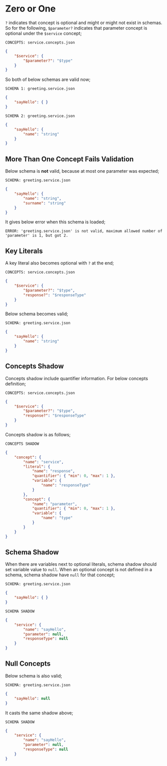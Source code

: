 # Zero or One

`?` indicates that concept is optional and might or might not exist in schemas.
So for the following, `$parameter?` indicates that parameter concept is optional
under the `$service` concept;

`CONCEPTS: service.concepts.json`

```json
{
    "$service": {
        "$parameter?": "$type"
    }
}
```

So both of below schemas are valid now;

`SCHEMA 1: greeting.service.json`

```json
{
    "sayHello": { }
}
```

`SCHEMA 2: greeting.service.json`

```json
{
    "sayHello": { 
        "name": "string"
    }
}
```

## More Than One Concept Fails Validation

Below schema is **not** valid, because at most one parameter was expected;

`SCHEMA: greeting.service.json`

```json
{
    "sayHello": { 
        "name": "string",
        "surname": "string"
    }
}
```

It gives below error when this schema is loaded;

`ERROR: 'greeting.service.json' is not valid, maximum allowed number of
'parameter' is 1, but got 2.`

## Key Literals

A key literal also becomes optional with `?` at the end;

`CONCEPTS: service.concepts.json`

```json
{
    "$service": {
        "$parameter?": "$type",
        "response?": "$responseType"
    }
}
```

Below schema becomes valid;

`SCHEMA: greeting.service.json`

```json
{
    "sayHello": {
        "name": "string"
    }
}
```

## Concepts Shadow

Concepts shadow include quantifier information. For below concepts definition;

`CONCEPTS: service.concepts.json`

```json
{
    "$service": {
        "$parameter?": "$type",
        "response?": "$responseType"
    }
}
```

Concepts shadow is as follows;

`CONCEPTS SHADOW`

```json
{
    "concept": {
        "name": "service",
        "literal": {
            "name": "response",
            "quantifier": { "min": 0, "max": 1 },
            "variable": {
                "name": "responseType"
            }
        },
        "concept": {
            "name": "parameter",
            "quantifier": { "min": 0, "max": 1 },
            "variable": {
                "name": "type"
            }
        }
    }
}
```

## Schema Shadow

When there are variables next to optional literals, schema shadow should set
variable value to `null`. When an optional concept is not defined in a schema,
schema shadow have `null` for that concept;

`SCHEMA: greeting.service.json`

```json
{
    "sayHello": { }
}
```

`SCHEMA SHADOW`

```json
{
    "service": {
        "name": "sayHello",
        "parameter": null,
        "responseType": null
    }
}
```

## Null Concepts

Below schema is also valid;

`SCHEMA: greeting.service.json`

```json
{
    "sayHello": null
}
```

It casts the same shadow above;

`SCHEMA SHADOW`

```json
{
    "service": {
        "name": "sayHello",
        "parameter": null,
        "responseType": null
    }
}
```
